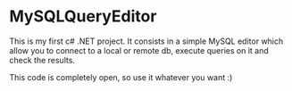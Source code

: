 # MySQLQueryEditor
This is my first c# .NET project.
It consists in a simple MySQL editor which allow you to connect to a local or remote db, execute queries on it and check the results.

This code is completely open, so use it whatever you want :)
